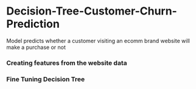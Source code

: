 # Decision-Tree-Customer-Churn-Prediction
Model predicts whether a customer visiting an ecomm brand website will make a purchase or not
### Creating features from the website data
### Fine Tuning Decision Tree

